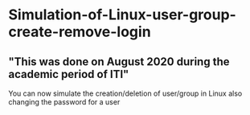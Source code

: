 # Simulation-of-Linux-user-group-create-remove-login
## "This was done on August 2020 during the academic period of ITI"
You can now simulate the creation/deletion of user/group in Linux also changing the password for a user
